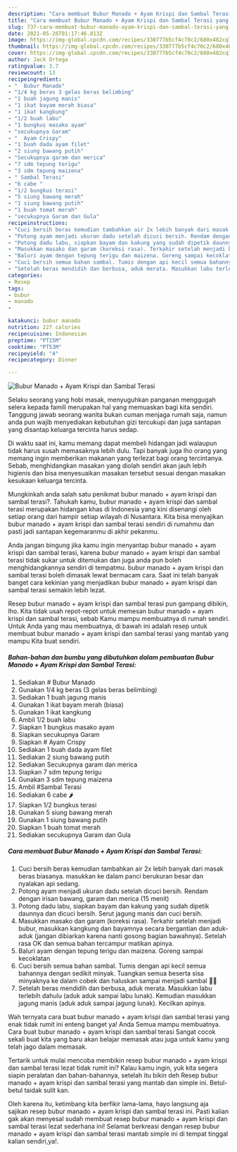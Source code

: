 ```yaml
---
description: "Cara membuat Bubur Manado + Ayam Krispi dan Sambal Terasi yang lezat dan Mudah Dibuat"
title: "Cara membuat Bubur Manado + Ayam Krispi dan Sambal Terasi yang lezat dan Mudah Dibuat"
slug: 737-cara-membuat-bubur-manado-ayam-krispi-dan-sambal-terasi-yang-lezat-dan-mudah-dibuat
date: 2021-05-26T01:17:46.813Z
image: https://img-global.cpcdn.com/recipes/330777b5cf4c70c2/680x482cq70/bubur-manado-ayam-krispi-dan-sambal-terasi-foto-resep-utama.jpg
thumbnail: https://img-global.cpcdn.com/recipes/330777b5cf4c70c2/680x482cq70/bubur-manado-ayam-krispi-dan-sambal-terasi-foto-resep-utama.jpg
cover: https://img-global.cpcdn.com/recipes/330777b5cf4c70c2/680x482cq70/bubur-manado-ayam-krispi-dan-sambal-terasi-foto-resep-utama.jpg
author: Jack Ortega
ratingvalue: 3.7
reviewcount: 13
recipeingredient:
- "  Bubur Manado"
- "1/4 kg beras 3 gelas beras belimbing"
- "1 buah jagung manis"
- "1 ikat bayam merah biasa"
- "1 ikat kangkung"
- "1/2 buah labu"
- "1 bungkus masako ayam"
- "secukupnya Garam"
- "  Ayam Crispy"
- "1 buah dada ayam filet"
- "2 siung bawang putih"
- "Secukupnya garam dan merica"
- "7 sdm tepung terigu"
- "3 sdm tepung maizena"
- " Sambal Terasi"
- "6 cabe "
- "1/2 bungkus terasi"
- "5 siung bawang merah"
- "1 siung bawang putih"
- "1 buah tomat merah"
- "secukupnya Garam dan Gula"
recipeinstructions:
- "Cuci bersih beras kemudian tambahkan air 2x lebih banyak dari masak beras biasanya. masukkan ke dalam panci berukuran besar dan nyalakan api sedang."
- "Potong ayam menjadi ukuran dadu setelah dicuci bersih. Rendam dengan irisan bawang, garam dan merica (15 menit)"
- "Potong dadu labu, siapkan bayam dan kakung yang sudah dipetik daunnya dan dicuci bersih. Serut jagung manis dan cuci bersih."
- "Masukkan masako dan garam (koreksi rasa). Terkahir setelah menjadi bubur, masukkan kangkung dan bayamnya secara bergantian dan aduk-aduk (jangan dibiarkan karena nanti gosong bagian bawahnya). Setelah rasa OK dan semua bahan tercampur matikan apinya."
- "Baluri ayam dengan tepung terigu dan maizena. Goreng sampai kecoklatan"
- "Cuci bersih semua bahan sambal. Tumis dengan api kecil semua bahannya dengan sedikit minyak. Tuangkan semua beserta sisa minyaknya ke dalam cobek dan haluskan sampai menjadi sambal 👍🏻"
- "Setelah beras mendidih dan berbusa, aduk merata. Masukkan labu terlebih dahulu (aduk aduk sampai labu lunak). Kemudian masukkan jagung manis (aduk aduk sampai jagung lunak). Kecilkan apinya."
categories:
- Resep
tags:
- bubur
- manado
- 

katakunci: bubur manado  
nutrition: 227 calories
recipecuisine: Indonesian
preptime: "PT15M"
cooktime: "PT53M"
recipeyield: "4"
recipecategory: Dinner

---
```



![Bubur Manado + Ayam Krispi dan Sambal Terasi](https://img-global.cpcdn.com/recipes/330777b5cf4c70c2/680x482cq70/bubur-manado-ayam-krispi-dan-sambal-terasi-foto-resep-utama.jpg)

Selaku seorang yang hobi masak, menyuguhkan panganan menggugah selera kepada famili merupakan hal yang memuaskan bagi kita sendiri. Tanggung jawab seorang  wanita bukan cuman menjaga rumah saja, namun anda pun wajib menyediakan kebutuhan gizi tercukupi dan juga santapan yang disantap keluarga tercinta harus sedap.

Di waktu  saat ini, kamu memang dapat membeli hidangan jadi walaupun tidak harus susah memasaknya lebih dulu. Tapi banyak juga lho orang yang memang ingin memberikan makanan yang terlezat bagi orang tercintanya. Sebab, menghidangkan masakan yang diolah sendiri akan jauh lebih higienis dan bisa menyesuaikan masakan tersebut sesuai dengan masakan kesukaan keluarga tercinta. 



Mungkinkah anda salah satu penikmat bubur manado + ayam krispi dan sambal terasi?. Tahukah kamu, bubur manado + ayam krispi dan sambal terasi merupakan hidangan khas di Indonesia yang kini disenangi oleh setiap orang dari hampir setiap wilayah di Nusantara. Kita bisa menyajikan bubur manado + ayam krispi dan sambal terasi sendiri di rumahmu dan pasti jadi santapan kegemaranmu di akhir pekanmu.

Anda jangan bingung jika kamu ingin menyantap bubur manado + ayam krispi dan sambal terasi, karena bubur manado + ayam krispi dan sambal terasi tidak sukar untuk ditemukan dan juga anda pun boleh menghidangkannya sendiri di tempatmu. bubur manado + ayam krispi dan sambal terasi boleh dimasak lewat bermacam cara. Saat ini telah banyak banget cara kekinian yang menjadikan bubur manado + ayam krispi dan sambal terasi semakin lebih lezat.

Resep bubur manado + ayam krispi dan sambal terasi pun gampang dibikin, lho. Kita tidak usah repot-repot untuk memesan bubur manado + ayam krispi dan sambal terasi, sebab Kamu mampu membuatnya di rumah sendiri. Untuk Anda yang mau membuatnya, di bawah ini adalah resep untuk membuat bubur manado + ayam krispi dan sambal terasi yang mantab yang mampu Kita buat sendiri.

<!--inarticleads1-->

##### Bahan-bahan dan bumbu yang dibutuhkan dalam pembuatan Bubur Manado + Ayam Krispi dan Sambal Terasi:

1. Sediakan  # Bubur Manado
1. Gunakan 1/4 kg beras (3 gelas beras belimbing)
1. Sediakan 1 buah jagung manis
1. Gunakan 1 ikat bayam merah (biasa)
1. Gunakan 1 ikat kangkung
1. Ambil 1/2 buah labu
1. Siapkan 1 bungkus masako ayam
1. Siapkan secukupnya Garam
1. Siapkan  # Ayam Crispy
1. Sediakan 1 buah dada ayam filet
1. Sediakan 2 siung bawang putih
1. Sediakan Secukupnya garam dan merica
1. Siapkan 7 sdm tepung terigu
1. Gunakan 3 sdm tepung maizena
1. Ambil  #Sambal Terasi
1. Sediakan 6 cabe 🌶
1. Siapkan 1/2 bungkus terasi
1. Gunakan 5 siung bawang merah
1. Gunakan 1 siung bawang putih
1. Siapkan 1 buah tomat merah
1. Sediakan secukupnya Garam dan Gula




<!--inarticleads2-->

##### Cara membuat Bubur Manado + Ayam Krispi dan Sambal Terasi:

1. Cuci bersih beras kemudian tambahkan air 2x lebih banyak dari masak beras biasanya. masukkan ke dalam panci berukuran besar dan nyalakan api sedang.
1. Potong ayam menjadi ukuran dadu setelah dicuci bersih. Rendam dengan irisan bawang, garam dan merica (15 menit)
1. Potong dadu labu, siapkan bayam dan kakung yang sudah dipetik daunnya dan dicuci bersih. Serut jagung manis dan cuci bersih.
1. Masukkan masako dan garam (koreksi rasa). Terkahir setelah menjadi bubur, masukkan kangkung dan bayamnya secara bergantian dan aduk-aduk (jangan dibiarkan karena nanti gosong bagian bawahnya). Setelah rasa OK dan semua bahan tercampur matikan apinya.
1. Baluri ayam dengan tepung terigu dan maizena. Goreng sampai kecoklatan
1. Cuci bersih semua bahan sambal. Tumis dengan api kecil semua bahannya dengan sedikit minyak. Tuangkan semua beserta sisa minyaknya ke dalam cobek dan haluskan sampai menjadi sambal 👍🏻
1. Setelah beras mendidih dan berbusa, aduk merata. Masukkan labu terlebih dahulu (aduk aduk sampai labu lunak). Kemudian masukkan jagung manis (aduk aduk sampai jagung lunak). Kecilkan apinya.




Wah ternyata cara buat bubur manado + ayam krispi dan sambal terasi yang enak tidak rumit ini enteng banget ya! Anda Semua mampu membuatnya. Cara buat bubur manado + ayam krispi dan sambal terasi Sangat cocok sekali buat kita yang baru akan belajar memasak atau juga untuk kamu yang telah jago dalam memasak.

Tertarik untuk mulai mencoba membikin resep bubur manado + ayam krispi dan sambal terasi lezat tidak rumit ini? Kalau kamu ingin, yuk kita segera siapin peralatan dan bahan-bahannya, setelah itu bikin deh Resep bubur manado + ayam krispi dan sambal terasi yang mantab dan simple ini. Betul-betul taidak sulit kan. 

Oleh karena itu, ketimbang kita berfikir lama-lama, hayo langsung aja sajikan resep bubur manado + ayam krispi dan sambal terasi ini. Pasti kalian gak akan menyesal sudah membuat resep bubur manado + ayam krispi dan sambal terasi lezat sederhana ini! Selamat berkreasi dengan resep bubur manado + ayam krispi dan sambal terasi mantab simple ini di tempat tinggal kalian sendiri,ya!.

